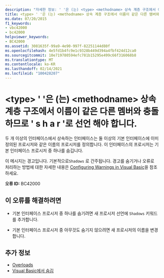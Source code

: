 ```yaml
---
description: "자세한 정보: ' '은 (는) <type> <methodname> 상속 계층 구조에서 이름이 같은 다른 멤버와 충돌 하므로 ' s h a r '로 선언 해야 합니다."
title: <type> ' '은 (는) <methodname> 상속 계층 구조에서 이름이 같은 다른 멤버와 충돌 하므로 ' s h a r '로 선언 해야 합니다.
ms.date: 07/20/2015
f1_keywords:
- vbc42000
- bc42000
helpviewer_keywords:
- BC42000
ms.assetid: 3081635f-99a9-4e90-997f-82251144d80f
ms.openlocfilehash: 4e5fd1b4fc9e1c9328b449d394a4fbf424d12ca0
ms.sourcegitcommit: 10e719780594efc781b15295e499c66f316068b8
ms.translationtype: MT
ms.contentlocale: ko-KR
ms.lasthandoff: 02/14/2021
ms.locfileid: "100428207"
---
```

# <a name="type-methodname-conflicts-with-other-members-of-the-same-name-across-the-inheritance-hierarchy-and-so-should-be-declared-shadows"></a>\<type> ' '은 (는) \<methodname> 상속 계층 구조에서 이름이 같은 다른 멤버와 충돌 하므로 ' s h a r '로 선언 해야 합니다.

두 개 이상의 인터페이스에서 상속하는 인터페이스는 둘 이상의 기본 인터페이스에 이미 정의된 프로시저와 같은 이름의 프로시저를 정의합니다. 이 인터페이스의 프로시저는 기본 인터페이스 프로시저 중 하나를 숨깁니다.  
  
 이 메시지는 경고입니다. 기본적으로`Shadows` 로 간주됩니다. 경고를 숨기거나 오류로 처리하는 방법에 대한 자세한 내용은 [Configuring Warnings in Visual Basic](/visualstudio/ide/configuring-warnings-in-visual-basic)을 참조하세요.  
  
 **오류 ID:** BC42000  
  
## <a name="to-correct-this-error"></a>이 오류를 해결하려면  
  
- 기본 인터페이스 프로시저 중 하나를 숨기려면 새 프로시저 선언에 `Shadows` 키워드를 추가합니다.  
  
- 기본 인터페이스 프로시저 중 아무것도 숨기지 않으려면 새 프로시저의 이름을 변경합니다.  
  
## <a name="see-also"></a>추가 정보

- [Overloads](../language-reference/modifiers/shadows.md)
- [Visual Basic에서 숨김](../programming-guide/language-features/declared-elements/shadowing.md)
